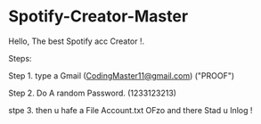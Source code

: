 # Spotify-Creator-Master
Hello, The best Spotify acc Creator !.

Steps: 

Step 1. type a Gmail (CodingMaster11@gmail.com) ("PROOF")

Step 2. Do A random Password. (1233123213)

stpe 3. then u hafe a File Account.txt OFzo and there Stad u Inlog !
